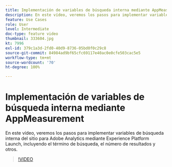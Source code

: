 ```yaml
---
title: Implementación de variables de búsqueda interna mediante AppMeasurement
description: En este vídeo, veremos los pasos para implementar variables de búsqueda interna del sitio para Adobe Analytics mediante Experience Platform Launch, incluyendo el término de búsqueda, el número de resultados y otros.
feature: Use Cases
role: User
level: Intermediate
doc-type: feature video
thumbnail: 333604.jpg
kt: 7996
exl-id: 379c1a3d-2fd0-40d9-8736-05bd0f0c29c8
source-git-commit: 84984ad9bf65cfc69117e40ac0e0cfe503cac5e5
workflow-type: tm+mt
source-wordcount: '70'
ht-degree: 100%

---
```


# Implementación de variables de búsqueda interna mediante AppMeasurement

En este vídeo, veremos los pasos para implementar variables de búsqueda interna del sitio para Adobe Analytics mediante Experience Platform Launch, incluyendo el término de búsqueda, el número de resultados y otros.

>[!VIDEO](https://video.tv.adobe.com/v/3413580/?quality=12&learn=on&captions=spa)
